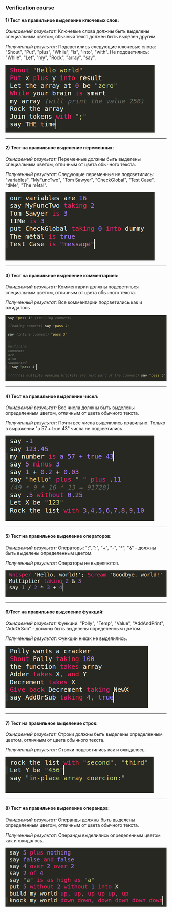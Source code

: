 ### Verification course

#### 1) Тест на правильное выделение ключевых слов:
_Ожидаемый результат:_ Ключевые слова должны быть выделены специальным цветом, обычный текст должен быть выделен другим.

_Полученный результат:_ Подсветились следующие ключевые слова: "Shout", "Put", "plus", "While", "is", "into", "with". Не подсветились: "While", "Let", "my", "Rock", "array", "say".

![test1](/images/test1.png)

---

#### 2) Тест на правильное выделение переменных:
_Ожидаемый результат:_ Переменные должны быть выделены специальным цветом, отличным от цвета обычного текста.

_Полученный результат:_ Следующие переменные не подсветились: "variables", "MyFuncTwo", "Tom Sawyer", "CheckGlobal", "Test Case", "tIMe", "The mētäl".

![test2](/images/test2.png)

---

#### 3) Тест на правильное выделение комментариев:
_Ожидаемый результат:_ Комментарии должны подсветиться специальным цветом, отличным от цвета обычного текста.

_Полученный результат:_ Все комментарии подсветились как и ожидалось

![test3](/images/test3.png)

---

#### 4) Тест на правильное выделение чисел:
_Ожидаемый результат:_ Все числа должны быть выделены определенным цветом, отличным от цвета обычного текста.

_Полученный результат:_ Почти все числа выделились правильно. Только в выражении "a 57 + true 43" числа не подсветились.

![test4](/images/test4.png)

---

#### 5) Тест на правильное выделение операторов:
_Ожидаемый результат:_ Операторы: ";", ":", "+", "-", "*", "&" - должны быть выделены определенным цветом.

_Полученный результат:_ Операторы не выделяются.

![test5](/images/test5.png)

---

#### 6)Тест на правильное выделение функций:
_Ожидаемый результат:_ Функции: "Polly", "Temp", "Value", "AddAndPrint", "AddOrSub" - должны быть выделены определенным цветом.

_Полученный результат:_ Функции никак не выделились.

![test6](/images/test6.png)

---

#### 7) Тест на правильное выделение строк:
_Ожидаемый результат:_ Строки должны быть выделены определенным цветом, отличным от цвета обычного текста.

_Полученный результат:_ Строки подсветились как и ожидалось.

![test7](/images/test7.png)

---

#### 8) Тест на правильное выделение операндов:
_Ожидаемый результат:_ Операнды должны быть выделены определенным цветом, отличным от цвета обычного текста.

_Полученный результат:_ Операнды выделились определенным цветом как и ожидалось.

![test8](/images/test8.png)